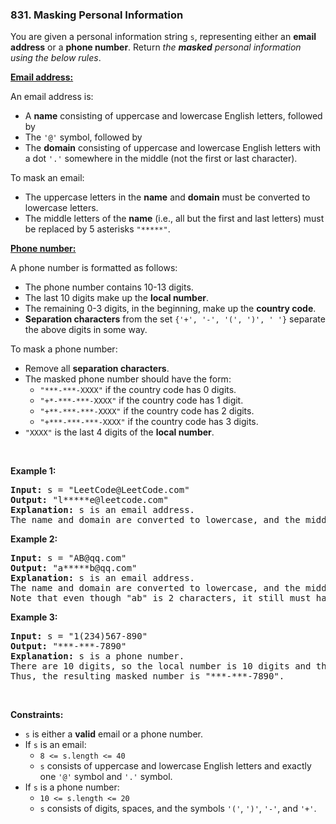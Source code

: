 <h3 align="left"> 831. Masking Personal Information</h3>
<div><p>You are given a personal information string <code>s</code>, representing either an <strong>email address</strong> or a <strong>phone number</strong>. Return <em>the <strong>masked</strong> personal information using the below rules</em>.</p>

<p><u><strong>Email address:</strong></u></p>

<p>An email address is:</p>

<ul>
	<li>A <strong>name</strong> consisting of uppercase and lowercase English letters, followed by</li>
	<li>The <code>'@'</code> symbol, followed by</li>
	<li>The <strong>domain</strong> consisting of uppercase and lowercase English letters with a dot <code>'.'</code> somewhere in the middle (not the first or last character).</li>
</ul>

<p>To mask an email:</p>

<ul>
	<li>The uppercase letters in the <strong>name</strong> and <strong>domain</strong> must be converted to lowercase letters.</li>
	<li>The middle letters of the <strong>name</strong> (i.e., all but the first and last letters) must be replaced by 5 asterisks <code>"*****"</code>.</li>
</ul>

<p><u><strong>Phone number:</strong></u></p>

<p>A phone number is formatted as follows:</p>

<ul>
	<li>The phone number contains 10-13 digits.</li>
	<li>The last 10 digits make up the <strong>local number</strong>.</li>
	<li>The remaining 0-3 digits, in the beginning, make up the <strong>country code</strong>.</li>
	<li><strong>Separation characters</strong> from the set <code>{'+', '-', '(', ')', ' '}</code> separate the above digits in some way.</li>
</ul>

<p>To mask a phone number:</p>

<ul>
	<li>Remove all <strong>separation characters</strong>.</li>
	<li>The masked phone number should have the form:
	<ul>
		<li><code>"***-***-XXXX"</code> if the country code has 0 digits.</li>
		<li><code>"+*-***-***-XXXX"</code> if the country code has 1 digit.</li>
		<li><code>"+**-***-***-XXXX"</code> if the country code has 2 digits.</li>
		<li><code>"+***-***-***-XXXX"</code> if the country code has 3 digits.</li>
	</ul>
	</li>
	<li><code>"XXXX"</code> is the last 4 digits of the <strong>local number</strong>.</li>
</ul>

<p>&nbsp;</p>
<p><strong>Example 1:</strong></p>

<pre><strong>Input:</strong> s = "LeetCode@LeetCode.com"
<strong>Output:</strong> "l*****e@leetcode.com"
<strong>Explanation:</strong> s is an email address.
The name and domain are converted to lowercase, and the middle of the name is replaced by 5 asterisks.
</pre>

<p><strong>Example 2:</strong></p>

<pre><strong>Input:</strong> s = "AB@qq.com"
<strong>Output:</strong> "a*****b@qq.com"
<strong>Explanation:</strong> s is an email address.
The name and domain are converted to lowercase, and the middle of the name is replaced by 5 asterisks.
Note that even though "ab" is 2 characters, it still must have 5 asterisks in the middle.
</pre>

<p><strong>Example 3:</strong></p>

<pre><strong>Input:</strong> s = "1(234)567-890"
<strong>Output:</strong> "***-***-7890"
<strong>Explanation:</strong> s is a phone number.
There are 10 digits, so the local number is 10 digits and the country code is 0 digits.
Thus, the resulting masked number is "***-***-7890".
</pre>

<p>&nbsp;</p>
<p><strong>Constraints:</strong></p>

<ul>
	<li><code>s</code> is either a <strong>valid</strong> email or a phone number.</li>
	<li>If <code>s</code> is an email:
	<ul>
		<li><code>8 &lt;= s.length &lt;= 40</code></li>
		<li><code>s</code> consists of uppercase and lowercase English letters and exactly one <code>'@'</code> symbol and <code>'.'</code> symbol.</li>
	</ul>
	</li>
	<li>If <code>s</code> is a phone number:
	<ul>
		<li><code>10 &lt;= s.length &lt;= 20</code></li>
		<li><code>s</code> consists of digits, spaces, and the symbols <code>'('</code>, <code>')'</code>, <code>'-'</code>, and <code>'+'</code>.</li>
	</ul>
	</li>
</ul>
</div>